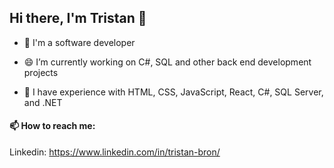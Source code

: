 ## Hi there, I'm Tristan 👋

- 🌱 I'm a software developer

- 😄 I’m currently working on C#, SQL and other back end development projects

- 🔭 I have experience with HTML, CSS, JavaScript, React, C#, SQL Server, and .NET

#### 📫 How to reach me: 

Linkedin: https://www.linkedin.com/in/tristan-bron/
